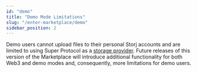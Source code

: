```yaml
---
id: "demo"
title: "Demo Mode Limitations"
slug: "/enter-marketplace/demo"
sidebar_position: 2
---
```


Demo users cannot upload files to their personal Storj accounts and are limited to using Super Protocol as a [storage provider](/ai-marketplace/upload-content#select-a-storage-provider). Future releases of this version of the Marketplace will introduce additional functionality for both Web3 and demo modes and, consequently, more limitations for demo users.